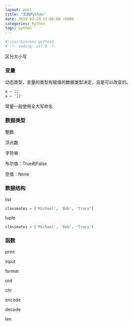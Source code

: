 ```yaml
---
layout: post
title: "实践Python"
date: 2019-03-29 11:08:00 +0800
categories: Python
tags: python
---
```




```python
#!/usr/bin/env python3
# -*- coding: utf-8 -*-
```



区分大小写

### 变量

动态类型，变量的类型有赋值的数据类型决定，且是可以改变的。

```python
a = 12
a = '12'
```

常量一般使用全大写命名

### 数据类型

整数

浮点数

字符串

布尔值：True和False

空值：None

### 数据结构

list

```python
classmates = ['Michael', 'Bob', 'Tracy']
```

tuple

```python
classmates = ('Michael', 'Bob', 'Tracy')
```

### 函数

print

input

format

ord

chr

encode

decode

len